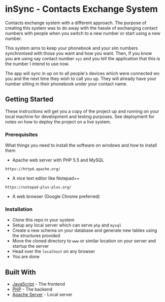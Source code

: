 # inSync - Contacts Exchange System

Contacts exchange system with a different approach. The purpose of creating this system was to do away with the hassle of exchanging contact numbers with people when you switch to a new number or start using a new number.

This system aims to keep your phonebook and your sim numbers synchronised with those you want and how you want. Then, If you know you are using say contact number ``` xyz ``` and you tell the application that this is the number I intend to use now.

The app will sync in up on to all people's devices which were connected wo you and the next time they wish to call you up. They will already have your number sitting in their phonebook under your contact name.

## Getting Started

These instructions will get you a copy of the project up and running on your local machine for development and testing purposes. See deployment for notes on how to deploy the project on a live system.

### Prerequisites

What things you need to install the software on windows and how to install them
* Apache web server with PHP 5.5 and MySQL
```
https://httpd.apache.org/
```
* A nice text editor like Notepad++
```
https://notepad-plus-plus.org/
```
* A web browser (Google Chrome preferred)

### Installation

* Clone this repo in your system
* Setup any local server which can serve ```php``` and ```mysql```
* Create a new schema on your database and generate new tables using the structures provided
* Move the cloned directory to ```www``` or similar location on your server and startup the server
* Head over the ```localhost``` on any browser
* You are done

## Built With

* [JavaScript](http://www.dropwizard.io/1.0.2/docs/) - The frontend
* [PHP](http://www.dropwizard.io/1.0.2/docs/) - The backend
* [Apache Server](https://maven.apache.org/) - Local server
